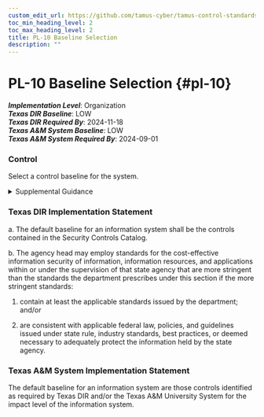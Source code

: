```yaml
---
custom_edit_url: https://github.com/tamus-cyber/tamus-control-standards/tree/main/content/tamus.edu/TAMUS_profile.yaml
toc_min_heading_level: 2
toc_max_heading_level: 2
title: PL-10 Baseline Selection
description: ""
---
```


# PL-10 Baseline Selection {#pl-10}

_**Implementation Level**_: Organization\
_**Texas DIR Baseline**_: LOW\
_**Texas DIR Required By**_: 2024-11-18\
_**Texas A&M System Baseline**_: LOW\
_**Texas A&M System Required By**_: 2024-09-01

### Control

Select a control baseline for the system.


<details><summary>Supplemental Guidance</summary>Control baselines are predefined sets of controls specifically assembled to address the protection needs of a group, organization, or community of interest. Controls are chosen for baselines to either satisfy mandates imposed by laws, executive orders, directives, regulations, policies, standards, and guidelines or address threats common to all users of the baseline under the assumptions specific to the baseline. Baselines represent a starting point for the protection of individuals’ privacy, information, and information systems with subsequent tailoring actions to manage risk in accordance with mission, business, or other constraints (see [PL-11](/catalog/pl/pl-11) ). Federal control baselines are provided in [SP 800-53B](#46d9e201-840e-440e-987c-2c773333c752) . The selection of a control baseline is determined by the needs of stakeholders. Stakeholder needs consider mission and business requirements as well as mandates imposed by applicable laws, executive orders, directives, policies, regulations, standards, and guidelines. For example, the control baselines in [SP 800-53B](#46d9e201-840e-440e-987c-2c773333c752) are based on the requirements from [FISMA](#0c67b2a9-bede-43d2-b86d-5f35b8be36e9) and [PRIVACT](#18e71fec-c6fd-475a-925a-5d8495cf8455) . The requirements, along with the NIST standards and guidelines implementing the legislation, direct organizations to select one of the control baselines after the reviewing the information types and the information that is processed, stored, and transmitted on the system; analyzing the potential adverse impact of the loss or compromise of the information or system on the organization’s operations and assets, individuals, other organizations, or the Nation; and considering the results from system and organizational risk assessments. [CNSSI 1253](#4e4fbc93-333d-45e6-a875-de36b878b6b9) provides guidance on control baselines for national security systems.</details>

### Texas DIR Implementation Statement



a. The default baseline for an information system shall be the controls contained in the Security Controls Catalog.

b. The agency head may employ standards for the cost-effective information security of information, information resources, and applications within or under the supervision of that state agency that are more stringent than the standards the department prescribes under this section if the more stringent standards:

1. contain at least the applicable standards issued by the department; and/or

2. are consistent with applicable federal law, policies, and guidelines issued under state rule, industry standards, best practices, or deemed necessary to adequately protect the information held by the state agency.


### Texas A&M System Implementation Statement

The default baseline for an information system are those controls identified as required by Texas DIR and/or the Texas A&M University System for the impact level of the information system.

